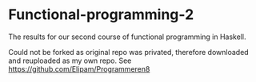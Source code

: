 # Functional-programming-2
The results for our second course of functional programming in Haskell.

Could not be forked as original repo was privated, therefore downloaded and reuploaded as my own repo. See https://github.com/Elipam/Programmeren8
